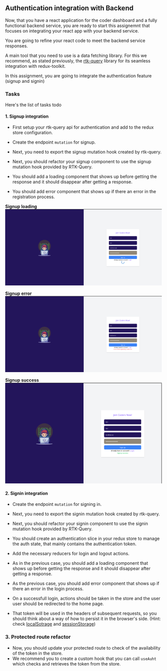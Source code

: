 ## Authentication integration with Backend
Now, that you have a react application for the coder dashboard and a fully functional backend service, you are ready to start this assignemnt that focuses on integrating your react app with your backend service.

You are going to refine your react code to meet the backend service responses.

A main tool that you need to use is a data fetching library. For this we recommend, as stated previously, the [rtk-query](https://redux-toolkit.js.org/rtk-query/overview) library for its seamless integration with redux-toolkit.

In this assignment, you are going to integrate the authentication feature (signup and signin)

### Tasks
Here's the list of tasks todo

#### 1. Signup integration
- First setup your rtk-query api for authentication and add to the redux store configuration.
- Create the endpoint `mutation` for signup.
- Next, you need to export the signup mutation hook created by rtk-query.

- Next, you should refactor your signup component to use the signup mutation hook provided by RTK-Query.
- You should add a loading component that shows up before getting the response and it should disappear after getting a response.
- You should add error component that shows up if there an error in the registration process.

**Signup loading**
![Signup loading](./images/integration/signup-loading.png)

**Signup error**
![Signup error](./images/integration/signup-error.png)

**Signup success**
![Signup success](./images/integration/signup-success.png)

#### 2. Signin integration
- Create the endpoint `mutation` for signing in.
- Next, you need to export the signin mutation hook created by rtk-query.

- Next, you should refactor your signin component to use the signin mutation hook provided by RTK-Query.
- You should create an authentication slice in your redux store to manage the auth state, that mainly contains the authentication token.
- Add the necessary reducers for login and logout actions. 
- As in the previous case, you should add a loading component that shows up before getting the response and it should disappear after getting a response.
- As the previous case, you should add error component that shows up if there an error in the login process.
- On a successfull login, actions should be taken in the store and the user user should be redirected to the home page.
- That token will be used in the headers of subsequent requests, so you should think about a way of how to persist it in the browser's side. (Hint: check [localSotrage](https://developer.mozilla.org/en-US/docs/Web/API/Window/localStorage) and [sessionStorage](https://developer.mozilla.org/en-US/docs/Web/API/Window/sessionStorage))

### 3. Protected route refactor
- Now, you should update your protected route to check of the availability of the token in the store.
- We recommend you to create a custom hook that you can call `useAuht` which checks and retrieves the token from the store.

